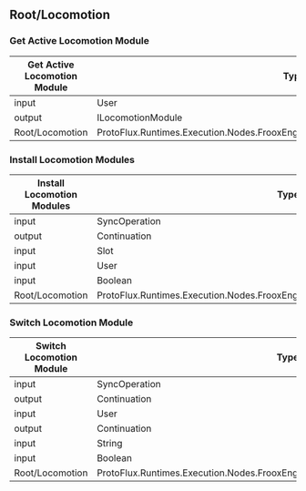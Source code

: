 <!-----------------------------------------------------------------------+
 ! This file has been generated using a script. Do not edit it manually. !
 ! Edit the individual node pages instead.                               !
 +----------------------------------------------------------------------->

## Root/Locomotion

### Get Active Locomotion Module

<!-- ProtofluxNode:start -->
| Get Active Locomotion Module | Type | Label |
| --- | ---- | ----- |
| input | User | User |
| output | ILocomotionModule | * |
| Root/Locomotion | ProtoFlux.Runtimes.Execution.Nodes.FrooxEngine.Locomotion.GetActiveLocomotionModule |  |
<!-- ProtofluxNode:end -->


### Install Locomotion Modules

<!-- ProtofluxNode:start -->
| Install Locomotion Modules | Type | Label |
| --- | ---- | ----- |
| input | SyncOperation | * |
| output | Continuation | Next |
| input | Slot | ModulesRoot |
| input | User | TargetUser |
| input | Boolean | ClearExisting |
| Root/Locomotion | ProtoFlux.Runtimes.Execution.Nodes.FrooxEngine.Locomotion.InstallLocomotionModules |  |
<!-- ProtofluxNode:end -->


### Switch Locomotion Module

<!-- ProtofluxNode:start -->
| Switch Locomotion Module | Type | Label |
| --- | ---- | ----- |
| input | SyncOperation | * |
| output | Continuation | OnSwitched |
| input | User | TargetUser |
| output | Continuation | OnNotFound |
| input | String | ModuleName |
| input | Boolean | ExactMatch |
| Root/Locomotion | ProtoFlux.Runtimes.Execution.Nodes.FrooxEngine.Locomotion.SwitchLocomotionModule |  |
<!-- ProtofluxNode:end -->



